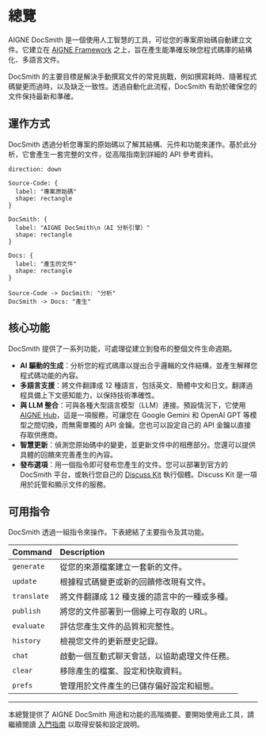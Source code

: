 # 總覽

AIGNE DocSmith 是一個使用人工智慧的工具，可從您的專案原始碼自動建立文件。它建立在 [AIGNE Framework](https://www.aigne.io/en/framework) 之上，旨在產生能準確反映您程式碼庫的結構化、多語言文件。

DocSmith 的主要目標是解決手動撰寫文件的常見挑戰，例如撰寫耗時、隨著程式碼變更而過時，以及缺乏一致性。透過自動化此流程，DocSmith 有助於確保您的文件保持最新和準確。

## 運作方式

DocSmith 透過分析您專案的原始碼以了解其結構、元件和功能來運作。基於此分析，它會產生一套完整的文件，從高階指南到詳細的 API 參考資料。

```d2
direction: down

Source-Code: {
  label: "專案原始碼"
  shape: rectangle
}

DocSmith: {
  label: "AIGNE DocSmith\n（AI 分析引擎）"
  shape: rectangle
}

Docs: {
  label: "產生的文件"
  shape: rectangle
}

Source-Code -> DocSmith: "分析"
DocSmith -> Docs: "產生"
```

## 核心功能

DocSmith 提供了一系列功能，可處理從建立到發布的整個文件生命週期。

*   **AI 驅動的生成**：分析您的程式碼庫以提出合乎邏輯的文件結構，並產生解釋您程式碼功能的內容。
*   **多語言支援**：將文件翻譯成 12 種語言，包括英文、簡體中文和日文。翻譯過程具備上下文感知能力，以保持技術準確性。
*   **與 LLM 整合**：可與各種大型語言模型（LLM）連接。預設情況下，它使用 [AIGNE Hub](https://www.aigne.io/en/hub)，這是一項服務，可讓您在 Google Gemini 和 OpenAI GPT 等模型之間切換，而無需單獨的 API 金鑰。您也可以設定自己的 API 金鑰以直接存取供應商。
*   **智慧更新**：偵測您原始碼中的變更，並更新文件中的相應部分。您還可以提供具體的回饋來完善產生的內容。
*   **發布選項**：用一個指令即可發布您產生的文件。您可以部署到官方的 DocSmith 平台，或執行您自己的 [Discuss Kit](https://www.web3kit.rocks/discuss-kit) 執行個體。Discuss Kit 是一項用於託管和顯示文件的服務。

## 可用指令

DocSmith 透過一組指令來操作。下表總結了主要指令及其功能。

| Command | Description |
| :--- | :--- |
| `generate` | 從您的來源檔案建立一套新的文件。 |
| `update` | 根據程式碼變更或新的回饋修改現有文件。 |
| `translate` | 將文件翻譯成 12 種支援的語言中的一種或多種。 |
| `publish` | 將您的文件部署到一個線上可存取的 URL。 |
| `evaluate` | 評估您產生文件的品質和完整性。 |
| `history` | 檢視您文件的更新歷史記錄。 |
| `chat` | 啟動一個互動式聊天會話，以協助處理文件任務。 |
| `clear` | 移除產生的檔案、設定和快取資料。 |
| `prefs` | 管理用於文件產生的已儲存偏好設定和組態。 |

---

本總覽提供了 AIGNE DocSmith 用途和功能的高階摘要。要開始使用此工具，請繼續閱讀 [入門指南](./getting-started.md) 以取得安裝和設定說明。